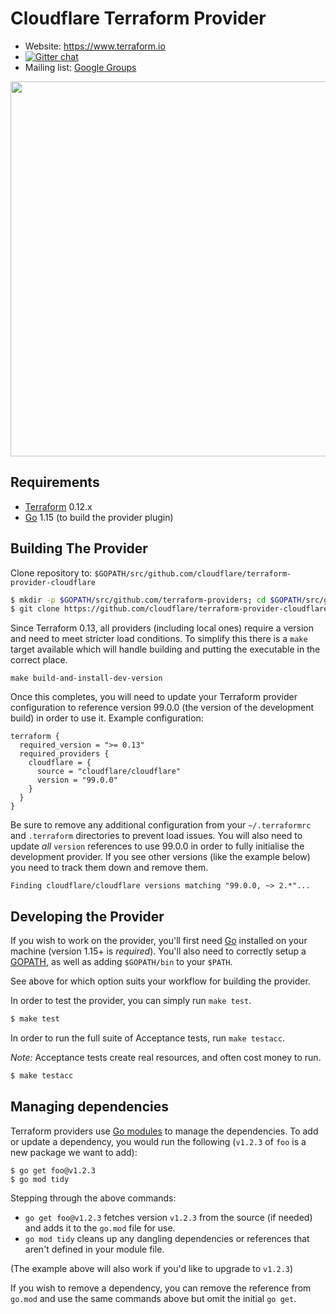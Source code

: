 # Cloudflare Terraform Provider

- Website: https://www.terraform.io
- [![Gitter chat](https://badges.gitter.im/hashicorp-terraform/Lobby.png)](https://gitter.im/hashicorp-terraform/Lobby)
- Mailing list: [Google Groups](http://groups.google.com/group/terraform-tool)

<img src="https://cdn.rawgit.com/hashicorp/terraform-website/master/content/source/assets/images/logo-hashicorp.svg" width="600px">

## Requirements

-	[Terraform](https://www.terraform.io/downloads.html) 0.12.x
-	[Go](https://golang.org/doc/install) 1.15 (to build the provider plugin)

## Building The Provider

Clone repository to: `$GOPATH/src/github.com/cloudflare/terraform-provider-cloudflare`

```sh
$ mkdir -p $GOPATH/src/github.com/terraform-providers; cd $GOPATH/src/github.com/terraform-providers
$ git clone https://github.com/cloudflare/terraform-provider-cloudflare.git
```

Since Terraform 0.13, all providers (including local ones) require a version and
need to meet stricter load conditions. To simplify this there is a `make` target
available which will handle building and putting the executable in the correct
place.

```
make build-and-install-dev-version
```

Once this completes, you will need to update your Terraform provider
configuration to reference version 99.0.0 (the version of the development build)
in order to use it. Example configuration:

```hcl
terraform {
  required_version = ">= 0.13"
  required_providers {
    cloudflare = {
      source = "cloudflare/cloudflare"
      version = "99.0.0"
    }
  }
}
```

Be sure to remove any additional configuration from your `~/.terraformrc` and
`.terraform` directories to prevent load issues. You will also need to update
*all* `version` references to use 99.0.0 in order to fully initialise the 
development provider. If you see other versions (like the example below) you
need to track them down and remove them.

```
Finding cloudflare/cloudflare versions matching "99.0.0, ~> 2.*"...
```

## Developing the Provider

If you wish to work on the provider, you'll first need [Go](http://www.golang.org)
installed on your machine (version 1.15+ is *required*). You'll also need to
correctly setup a [GOPATH](http://golang.org/doc/code.html#GOPATH), as well
as adding `$GOPATH/bin` to your `$PATH`.

See above for which option suits your workflow for building the provider.

In order to test the provider, you can simply run `make test`.

```sh
$ make test
```

In order to run the full suite of Acceptance tests, run `make testacc`.

*Note:* Acceptance tests create real resources, and often cost money to run.

```sh
$ make testacc
```

## Managing dependencies

Terraform providers use [Go modules][go modules] to manage the
dependencies. To add or update a dependency, you would run the
following (`v1.2.3` of `foo` is a new package we want to add):

```
$ go get foo@v1.2.3
$ go mod tidy
```

Stepping through the above commands:

- `go get foo@v1.2.3` fetches version `v1.2.3` from the source (if
    needed) and adds it to the `go.mod` file for use.
- `go mod tidy` cleans up any dangling dependencies or references that
  aren't defined in your module file.

(The example above will also work if you'd like to upgrade to `v1.2.3`)

If you wish to remove a dependency, you can remove the reference from
`go.mod` and use the same commands above but omit the initial `go get`.

[go modules]: https://github.com/golang/go/wiki/Modules

